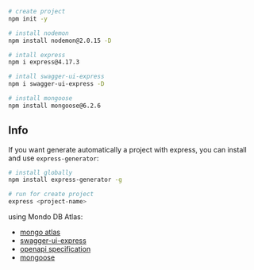 ```bash
# create project 
npm init -y

# install nodemon
npm install nodemon@2.0.15 -D

# intall express
npm i express@4.17.3

# intall swagger-ui-express
npm i swagger-ui-express -D

# install mongoose
npm install mongoose@6.2.6
```

## Info

If you want generate automatically a project with express, you can install and use ``express-generator``:

```bash
# install globally
npm install express-generator -g

# run for create project
express <project-name>
```

using Mondo DB Atlas: <br/>
- [mongo atlas](https://www.mongodb.com/cloud/atlas/lp/try2?utm_source=google&utm_campaign=gs_americas_brazil_search_core_brand_atlas_desktop&utm_term=mongo%20db%20atlas&utm_medium=cpc_paid_search&utm_ad=e&utm_ad_campaign_id=12212624308&adgroup=115749705983&gclid=Cj0KCQjwmuiTBhDoARIsAPiv6L9t21mAyWN4CZ9vI9LrIoxJR2YBjNMr8dKQKKpYGrLoJnBwP6bWGrMaAsTaEALw_wcB)
- [swagger-ui-express](https://github.com/scottie1984/swagger-ui-express)
- [openapi specification](https://swagger.io/specification/)
- [mongoose](https://mongoosejs.com/docs/guides.html)